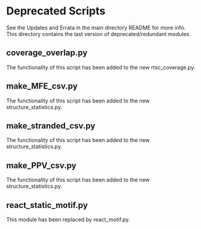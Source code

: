 # Deprecated Scripts
See the Updates and Errata in the main directory README for more info. This 
directory contains the last version of deprecated/redundant modules.

## coverage_overlap.py
The functionality of this script has been added to the new rtsc_coverage.py.

## make_MFE_csv.py
The functionality of this script has been added to the new structure_statistics.py.

## make_stranded_csv.py
The functionality of this script has been added to the new structure_statistics.py.

## make_PPV_csv.py
The functionality of this script has been added to the new structure_statistics.py.

## react_static_motif.py
This module has been replaced by react_motif.py.

